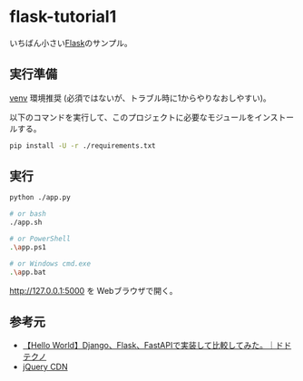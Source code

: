 # flask-tutorial1

いちばん小さい[Flask](https://flask.palletsprojects.com/en/2.3.x/)のサンプル。

## 実行準備

[venv](https://docs.python.org/ja/3/library/venv.html) 環境推奨
(必須ではないが、トラブル時に1からやりなおしやすい)。

以下のコマンドを実行して、このプロジェクトに必要なモジュールをインストールする。

```bash
pip install -U -r ./requirements.txt
```

## 実行

```bash
python ./app.py

# or bash
./app.sh

# or PowerShell
.\app.ps1

# or Windows cmd.exe
.\app.bat
```

<http://127.0.0.1:5000> を Webブラウザで開く。

## 参考元

- [【Hello World】Django、Flask、FastAPIで実装して比較してみた。｜ドドテクノ](https://dodotechno.com/python-helloworld/)
- [jQuery CDN](https://releases.jquery.com/)
